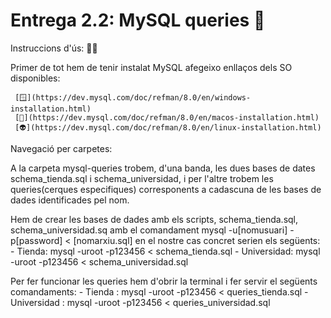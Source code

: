 # Entrega 2.2: MySQL queries 🔬   

Instruccions d'ús: 🧙‍♂️

Primer de tot hem de tenir instalat MySQL afegeixo enllaços dels SO disponibles:

     [🪟](https://dev.mysql.com/doc/refman/8.0/en/windows-installation.html)
     [🍏](https://dev.mysql.com/doc/refman/8.0/en/macos-installation.html)
     [👽](https://dev.mysql.com/doc/refman/8.0/en/linux-installation.html)

Navegació per carpetes:

A la carpeta mysql-queries trobem, d'una banda, les dues bases de dates schema_tienda.sql i schema_universidad, i per l'altre trobem les queries(cerques especifiques) corresponents a cadascuna de les bases de dades identificades pel nom.

Hem de crear les bases de dades amb els scripts, schema_tienda.sql, schema_universidad.sq amb el comandament mysql -u[nomusuari] -p[password] < [nomarxiu.sql] en el nostre cas concret serien els següents:
    - Tienda: mysql -uroot -p123456 < schema_tienda.sql
    - Universidad: mysql -uroot -p123456 < schema_universidad.sql

Per fer funcionar les queries hem d'obrir la terminal i fer servir el següents comandaments:
    - Tienda : mysql -uroot -p123456 < queries_tienda.sql
    - Universidad : mysql -uroot -p123456 < queries_universidad.sql


